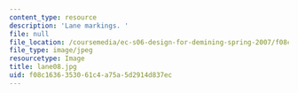 ```yaml
---
content_type: resource
description: 'Lane markings. '
file: null
file_location: /coursemedia/ec-s06-design-for-demining-spring-2007/f08c1636353061c4a75a5d2914d837ec_lane08.jpg
file_type: image/jpeg
resourcetype: Image
title: lane08.jpg
uid: f08c1636-3530-61c4-a75a-5d2914d837ec
---
```

